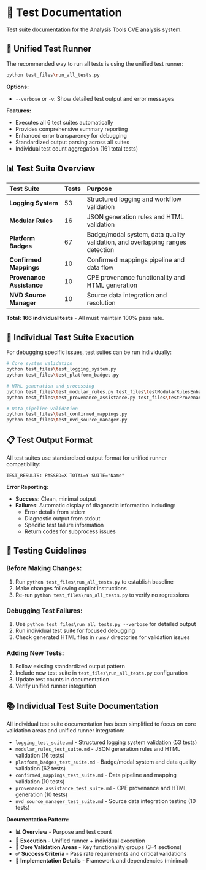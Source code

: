 # 🧪 Test Documentation

Test suite documentation for the Analysis Tools CVE analysis system.

## **🚀 Unified Test Runner**

The recommended way to run all tests is using the unified test runner:

```bash
python test_files\run_all_tests.py
```

**Options:**
- `--verbose` or `-v`: Show detailed test output and error messages

**Features:**
- Executes all 6 test suites automatically
- Provides comprehensive summary reporting
- Enhanced error transparency for debugging
- Standardized output parsing across all suites
- Individual test count aggregation (161 total tests)

## **📊 Test Suite Overview**

| **Test Suite** | **Tests** | **Purpose** |
|:---------------|:----------|:------------|
| **Logging System** | 53 | Structured logging and workflow validation |
| **Modular Rules** | 16 | JSON generation rules and HTML validation |
| **Platform Badges** | 67 | Badge/modal system, data quality validation, and overlapping ranges detection |
| **Confirmed Mappings** | 10 | Confirmed mappings pipeline and data flow |
| **Provenance Assistance** | 10 | CPE provenance functionality and HTML generation |
| **NVD Source Manager** | 10 | Source data integration and resolution |

**Total: 166 individual tests** - All must maintain 100% pass rate.

## **🔧 Individual Test Suite Execution**

For debugging specific issues, test suites can be run individually:

```bash
# Core system validation
python test_files\test_logging_system.py                                              # 53 tests
python test_files\test_platform_badges.py                                             # 67 tests

# HTML generation and processing  
python test_files\test_modular_rules.py test_files\testModularRulesEnhanced.json     # 16 tests
python test_files\test_provenance_assistance.py test_files\testProvenanceAssistance.json  # 10 tests

# Data pipeline validation
python test_files\test_confirmed_mappings.py                                          # 10 tests
python test_files\test_nvd_source_manager.py                                          # 10 tests
```

## **📋 Test Output Format**

All test suites use standardized output format for unified runner compatibility:

```
TEST_RESULTS: PASSED=X TOTAL=Y SUITE="Name"
```

**Error Reporting:**
- **Success**: Clean, minimal output
- **Failures**: Automatic display of diagnostic information including:
  - Error details from stderr
  - Diagnostic output from stdout
  - Specific test failure information
  - Return codes for subprocess issues

## **🎯 Testing Guidelines**

### **Before Making Changes:**
1. Run `python test_files\run_all_tests.py` to establish baseline
2. Make changes following copilot instructions
3. Re-run `python test_files\run_all_tests.py` to verify no regressions

### **Debugging Test Failures:**
1. Use `python test_files\run_all_tests.py --verbose` for detailed output
2. Run individual test suite for focused debugging
3. Check generated HTML files in `runs/` directories for validation issues

### **Adding New Tests:**
1. Follow existing standardized output pattern
2. Include new test suite in `test_files\run_all_tests.py` configuration
3. Update test counts in documentation
4. Verify unified runner integration

## **📚 Individual Test Suite Documentation**

All individual test suite documentation has been simplified to focus on core validation areas and unified runner integration:

- `logging_test_suite.md` - Structured logging system validation (53 tests)
- `modular_rules_test_suite.md` - JSON generation rules and HTML validation (16 tests)
- `platform_badges_test_suite.md` - Badge/modal system and data quality validation (62 tests)
- `confirmed_mappings_test_suite.md` - Data pipeline and mapping validation (10 tests)  
- `provenance_assistance_test_suite.md` - CPE provenance and HTML generation (10 tests)
- `nvd_source_manager_test_suite.md` - Source data integration testing (10 tests)

**Documentation Pattern:**
- **📊 Overview** - Purpose and test count
- **🚀 Execution** - Unified runner + individual execution
- **🎯 Core Validation Areas** - Key functionality groups (3-4 sections)
- **✅ Success Criteria** - Pass rate requirements and critical validations
- **🔧 Implementation Details** - Framework and dependencies (minimal)
